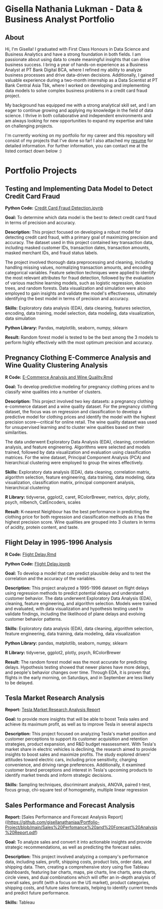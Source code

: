 # Gisella Nathania Lukman - Data & Business Analyst Portfolio

## About

Hi, I'm Gisella! I graduated with First Class Honours in Data Science and Business Analytics and have a strong foundation in both fields. I am passionate about using data to create meaningful insights that can drive business success. I bring a year of hands-on experience as a Business Analyst at PT Bank Digital BCA, where I refined my ability to analyze business processes and drive data-driven decisions. Additionally, I gained valuable experience during a two-month internship as a Data Scientist at PT Bank Central Asia Tbk, where I worked on developing and implementing data models to solve complex business problems in a credit card fraud project. 

My background has equipped me with a strong analytical skill set, and I am eager to continue growing and applying my knowledge in the field of data science. I thrive in both collaborative and independent environments and am always looking for new opportunities to expand my expertise and take on challenging projects.

I'm currently working on my portfolio for my career and this repository will consist of my projects that I've done so far! I also attached my [resume](https://github.com/gisellanathaniaa/gisellanathaniaa/blob/main/CV%20Gisella%20Nathania%20Lukman.pdf) for detailed information.
For further information, you can contact me at the listed contact down below :)


# Portfolio Projects
## Testing and Implementing Data Model to Detect Credit Card Fraud

**Python Code:** [Credit Card Fraud Detection.ipynb](https://github.com/gisellanathaniaa/Portfolio-Project/blob/main/Credit%20Card%20Fraud%20Detection.ipynb)

**Goal:** To determine which data model is the best to detect credit card fraud in terms of precision and accuracy.

**Description:** This project focused on developing a robust model for detecting credit card fraud, with a primary goal of maximizing precision and accuracy. The dataset used in this project contained key transaction data, including masked customer IDs, transaction dates, transaction amounts, masked merchant IDs, and fraud status labels.

The project involved thorough data preprocessing and cleaning, including handling missing values, normalizing transaction amounts, and encoding categorical variables. Feature selection techniques were applied to identify the most relevant attributes for fraud detection, followed by the evaluation of various machine learning models, such as logistic regression, decision trees, and random forests. Data visualization and simulation were also employed to gain insights and validate the model's effectiveness, ultimately identifying the best model in terms of precision and accuracy.

**Skills:** Exploratory data analysis (EDA), data cleaning, features selection, encoding, data training, model selection, data modeling, data visualization, data simulation

**Python Library:** Pandas, matplotlib, seaborn, numpy, sklearn

**Result:** Random forest model is tested to be the best among the 3 models to perform highly effectively with the most optimum precision and accuracy.


## Pregnancy Clothing E-Commerce Analysis and Wine Quality Clustering Analysis

**R Code:** [E-Commerce Analysis and Wine Quality.Rmd](https://github.com/gisellanathaniaa/Portfolio-Project/blob/main/E-Commerce%20Analysis%20and%20Wine%20Quality.Rmd)

**Goal:** To develop predictive modeling for pregnancy clothing prices and to classify wine qualities into a number of clusters.

**Description:** This project involved two key datasets: a pregnancy clothing e-commerce dataset and a wine quality dataset. For the pregnancy clothing dataset, the focus was on regression and classification to develop a predictive model for clothing prices and identify the model with the highest precision score—critical for online retail. The wine quality dataset was used for unsupervised learning and to cluster wine qualities based on their similarities.

The data underwent Exploratory Data Analysis (EDA), cleaning, correlation analysis, and feature engineering. Algorithms were selected and models trained, followed by data visualization and evaluation using classification matrices. For the wine dataset, Principal Component Analysis (PCA) and hierarchical clustering were employed to group the wines effectively.

**Skills:** Exploratory data analysis (EDA), data cleaning, correlation matrix, algorithm selection, feature engineering, data training, data modeling, data visualization, classification matrix, principal component analysis, hierarchical clustering

**R Library:** tidyverse, ggplot2, caret, RColorBrewer, metrics, dplyr, plotly, psych, mlbench, CatEncoders, scales

**Result:** K-nearest Neighbour has the best performance in predicting the clothing price for both regression and classification methods as it has the highest precision score. Wine qualities are grouped into 3 clusters in terms of acidity, protein content, and taste.


## Flight Delay in 1995-1996 Analysis
**R Code:** [Flight Delay.Rmd](https://github.com/gisellanathaniaa/Portfolio-Project/blob/main/Flight%20Delay%20Analysis.Rmd)

**Python Code:** [Flight Delay.ipynb](https://github.com/gisellanathaniaa/Portfolio-Project/blob/main/Flight%20Delay.ipynb)

**Goal:** To develop a model that can predict plausible delay and to test the correlation and the accuracy of the variables.

**Description:** This project analyzed a 1995-1996 dataset on flight delays using regression methods to predict potential delays and understand customer behavior. The data underwent Exploratory Data Analysis (EDA), cleaning, feature engineering, and algorithm selection. Models were trained and evaluated, with data visualization and hypothesis testing used to validate findings, including the likelihood of plane delays and evolving customer behavior patterns.

**Skills:** Exploratory data analysis (EDA), data cleaning, algorithm selection, feature engineering, data training, data modeling, data visualization

**Python Library:** pandas, matplotlib, seaborn, numpy, sklearn

**R Library:** tidyverse, ggplot2, plotly, psych, RColorBrewer

**Result:** The random forest model was the most accurate for predicting delays. Hypothesis testing showed that newer planes have more delays, and people's behavior changes over time. Through EDA, it is proven that flights in the early morning, on Saturdays, and in September are less likely to be delayed.


## Tesla Market Research Analysis
**Report:** [Tesla Market Research Analysis Report](https://github.com/gisellanathaniaa/Portfolio-Project/blob/main/Tesla%20Market%20Research%20Report.pdf)

**Goal:** to provide more insights that will be able to boost Tesla sales and achieve its maximum profit, as well as to improve Tesla in several aspects

**Description:** This project focused on analyzing Tesla's market position and customer perceptions to support its customer acquisition and retention strategies, product expansion, and R&D budget reassessment. With Tesla's market share in electric vehicles is declining, the research aimed to provide insights to boost sales and maximize profits. The study explored drivers' attitudes toward electric cars, including price sensitivity, charging convenience, and driving range preferences. Additionally, it examined customer brand perceptions and interest in Tesla's upcoming products to identify market trends and inform strategic decisions.

**Skills:** Sampling techniques, discriminant analysis, ANOVA, paired t-test, focus group, chi-square test of homogeneity, multiple linear regression



## Sales Performance and Forecast Analysis
**Report:** [Sales Performance and Forecast Analysis Report]((https://github.com/gisellanathaniaa/Portfolio-Project/blob/main/Sales%20Perfomance%20and%20Forecast%20Analysis%20Report.pdf)

**Goal:** To analyze sales and convert it into actionable insights and provide strategic recommendations, as well as predicting the forecast sales.

**Description:** This project involved analyzing a company's performance data, including sales, profit, shipping costs, product lists, order data, and shipping data. Then, creating a comprehensive story using five Tableau dashboards, featuring bar charts, maps, pie charts, line charts, area charts, circle views, and dual combinations which will offer an in-depth analysis of overall sales, profit (with a focus on the US market), product categories, shipping costs, and future sales forecasts, helping to identify current trends and predict future performance.

**Skills:** Tableau

